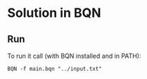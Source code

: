# Solution in BQN

## Run

To run it call (with BQN installed and in PATH):

```
BQN -f main.bqn "../input.txt"
```

